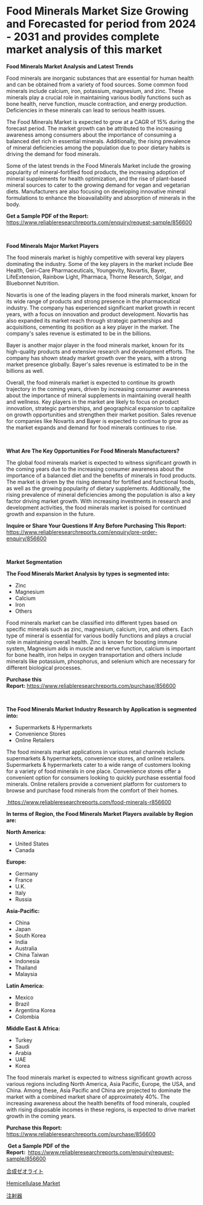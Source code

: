 <p><h1>Food Minerals Market Size Growing and Forecasted for period from 2024 - 2031 and provides complete market analysis of this market</h1></p><p><strong>Food Minerals Market Analysis and Latest Trends</strong></p>
<p><p>Food minerals are inorganic substances that are essential for human health and can be obtained from a variety of food sources. Some common food minerals include calcium, iron, potassium, magnesium, and zinc. These minerals play a crucial role in maintaining various bodily functions such as bone health, nerve function, muscle contraction, and energy production. Deficiencies in these minerals can lead to serious health issues.</p><p>The Food Minerals Market is expected to grow at a CAGR of 15% during the forecast period. The market growth can be attributed to the increasing awareness among consumers about the importance of consuming a balanced diet rich in essential minerals. Additionally, the rising prevalence of mineral deficiencies among the population due to poor dietary habits is driving the demand for food minerals.</p><p>Some of the latest trends in the Food Minerals Market include the growing popularity of mineral-fortified food products, the increasing adoption of mineral supplements for health optimization, and the rise of plant-based mineral sources to cater to the growing demand for vegan and vegetarian diets. Manufacturers are also focusing on developing innovative mineral formulations to enhance the bioavailability and absorption of minerals in the body.</p></p>
<p><strong>Get a Sample PDF of the Report:&nbsp;</strong> <a href="https://www.reliableresearchreports.com/enquiry/request-sample/856600">https://www.reliableresearchreports.com/enquiry/request-sample/856600</a></p>
<p>&nbsp;</p>
<p><strong>Food Minerals Major Market Players</strong></p>
<p><p>The food minerals market is highly competitive with several key players dominating the industry. Some of the key players in the market include Bee Health, Geri-Care Pharmaceuticals, Youngevity, Novartis, Bayer, LifeExtension, Rainbow Light, Pharmaca, Thorne Research, Solgar, and Bluebonnet Nutrition.</p><p>Novartis is one of the leading players in the food minerals market, known for its wide range of products and strong presence in the pharmaceutical industry. The company has experienced significant market growth in recent years, with a focus on innovation and product development. Novartis has also expanded its market reach through strategic partnerships and acquisitions, cementing its position as a key player in the market. The company's sales revenue is estimated to be in the billions.</p><p>Bayer is another major player in the food minerals market, known for its high-quality products and extensive research and development efforts. The company has shown steady market growth over the years, with a strong market presence globally. Bayer's sales revenue is estimated to be in the billions as well.</p><p>Overall, the food minerals market is expected to continue its growth trajectory in the coming years, driven by increasing consumer awareness about the importance of mineral supplements in maintaining overall health and wellness. Key players in the market are likely to focus on product innovation, strategic partnerships, and geographical expansion to capitalize on growth opportunities and strengthen their market position. Sales revenue for companies like Novartis and Bayer is expected to continue to grow as the market expands and demand for food minerals continues to rise.</p></p>
<p>&nbsp;</p>
<p><strong>What Are The Key Opportunities For Food Minerals Manufacturers?</strong></p>
<p><p>The global food minerals market is expected to witness significant growth in the coming years due to the increasing consumer awareness about the importance of a balanced diet and the benefits of minerals in food products. The market is driven by the rising demand for fortified and functional foods, as well as the growing popularity of dietary supplements. Additionally, the rising prevalence of mineral deficiencies among the population is also a key factor driving market growth. With increasing investments in research and development activities, the food minerals market is poised for continued growth and expansion in the future.</p></p>
<p><strong>Inquire or Share Your Questions If Any Before Purchasing This Report:</strong> <a href="https://www.reliableresearchreports.com/enquiry/pre-order-enquiry/856600">https://www.reliableresearchreports.com/enquiry/pre-order-enquiry/856600</a></p>
<p>&nbsp;</p>
<p><strong>Market Segmentation</strong></p>
<p><strong>The Food Minerals Market Analysis by types is segmented into:</strong></p>
<p><ul><li>Zinc</li><li>Magnesium</li><li>Calcium</li><li>Iron</li><li>Others</li></ul></p>
<p><p>Food minerals market can be classified into different types based on specific minerals such as zinc, magnesium, calcium, iron, and others. Each type of mineral is essential for various bodily functions and plays a crucial role in maintaining overall health. Zinc is known for boosting immune system, Magnesium aids in muscle and nerve function, calcium is important for bone health, iron helps in oxygen transportation and others include minerals like potassium, phosphorus, and selenium which are necessary for different biological processes.</p></p>
<p><strong>Purchase this Report:&nbsp;</strong><a href="https://www.reliableresearchreports.com/purchase/856600">https://www.reliableresearchreports.com/purchase/856600</a></p>
<p>&nbsp;</p>
<p><strong>The Food Minerals Market Industry Research by Application is segmented into:</strong></p>
<p><ul><li>Supermarkets & Hypermarkets</li><li>Convenience Stores</li><li>Online Retailers</li></ul></p>
<p><p>The food minerals market applications in various retail channels include supermarkets & hypermarkets, convenience stores, and online retailers. Supermarkets & hypermarkets cater to a wide range of customers looking for a variety of food minerals in one place. Convenience stores offer a convenient option for consumers looking to quickly purchase essential food minerals. Online retailers provide a convenient platform for customers to browse and purchase food minerals from the comfort of their homes.</p></p>
<p><a href="https://www.reliableresearchreports.com/food-minerals-r856600">&nbsp;https://www.reliableresearchreports.com/food-minerals-r856600</a></p>
<p><strong>In terms of Region, the Food Minerals Market Players available by Region are:</strong></p>
<p>
    <p> <strong> North America: </strong>
        <ul>
            <li>United States</li>
            <li>Canada</li>
        </ul>
        </p> 
    <p> <strong> Europe: </strong>
        <ul>
            <li>Germany</li>
            <li>France</li>
            <li>U.K.</li>
            <li>Italy</li>
            <li>Russia</li>
        </ul>
        </p> 
    <p> <strong> Asia-Pacific: </strong>
        <ul>
            <li>China</li>
            <li>Japan</li>
            <li>South Korea</li>
            <li>India</li>
            <li>Australia</li>
            <li>China Taiwan</li>
            <li>Indonesia</li>
            <li>Thailand</li>
            <li>Malaysia</li>
        </ul>
        </p> 
    <p> <strong> Latin America: </strong>
        <ul>
            <li>Mexico</li>
            <li>Brazil</li>
            <li>Argentina Korea</li>
            <li>Colombia</li>
        </ul>
        </p> 
    <p> <strong> Middle East & Africa: </strong>
        <ul>
            <li>Turkey</li>
            <li>Saudi</li>
            <li>Arabia</li>
            <li>UAE</li>
            <li>Korea</li>
        </ul>
    </p>
    </p>
<p><p>The food minerals market is expected to witness significant growth across various regions including North America, Asia Pacific, Europe, the USA, and China. Among these, Asia Pacific and China are projected to dominate the market with a combined market share of approximately 40%. The increasing awareness about the health benefits of food minerals, coupled with rising disposable incomes in these regions, is expected to drive market growth in the coming years.</p></p>
<p><strong>Purchase this Report: </strong><a href="https://www.reliableresearchreports.com/purchase/856600">https://www.reliableresearchreports.com/purchase/856600</a></p>
<p>&nbsp;<strong>Get a Sample PDF of the Report:&nbsp;&nbsp;</strong><a href="https://www.reliableresearchreports.com/enquiry/request-sample/856600">https://www.reliableresearchreports.com/enquiry/request-sample/856600</a></p>
<p><strong></strong></p>
<p><p><a href="https://medium.com/@nicolaseller56452023/%E5%90%88%E6%88%90%E3%82%BC%E3%82%AA%E3%83%A9%E3%82%A4%E3%83%88%E5%B8%82%E5%A0%B4-%E7%AB%B6%E4%BA%89%E5%88%86%E6%9E%90-%E5%B8%82%E5%A0%B4%E5%8B%95%E5%90%91-%E3%81%8A%E3%82%88%E3%81%B32031%E5%B9%B4%E3%81%BE%E3%81%A7%E3%81%AE%E4%BA%88%E6%B8%AC-b58edc4c8efd">合成ゼオライト</a></p><p><a href="https://frill-swim-3cd.notion.site/Global-Hemicellulase-Market-Size-and-Market-Trends-Insights-and-Projections-from-2024-to-2031-ae74acdfe74842a49072752693393d88">Hemicellulase Market</a></p><p><a href="https://medium.com/@jarredmertz53/%E3%82%B7%E3%83%AA%E3%83%B3%E3%82%B8%E5%B8%82%E5%A0%B4%E3%81%AE%E3%83%A1%E3%83%88%E3%83%AA%E3%82%AF%E3%82%B9%E3%81%AE%E8%A7%A3%E8%AA%AD-%E5%B8%82%E5%A0%B4%E3%82%B7%E3%82%A7%E3%82%A2-%E3%83%88%E3%83%AC%E3%83%B3%E3%83%89-%E6%88%90%E9%95%B7%E3%83%91%E3%82%BF%E3%83%BC%E3%83%B3-738b044088db">注射器</a></p></p>